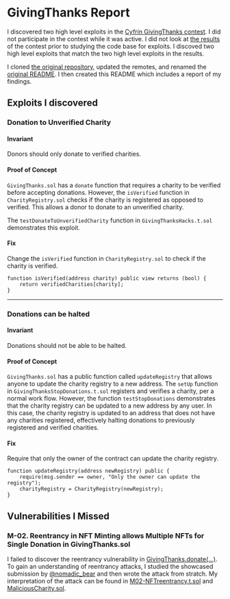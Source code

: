 <!-- markdownlint-disable MD024 -->
# GivingThanks Report

I discovered two high level exploits in the [Cyfrin GivingThanks contest](https://codehawks.cyfrin.io/c/2024-11-giving-thanks). I did not participate in the contest while it was active. I did not look at [the results](https://codehawks.cyfrin.io/c/2024-11-giving-thanks/results?t=report&page=1) of the contest prior to studying the code base for exploits. I discoved two high level exploits that match the two high level exploits in the results.  

I cloned [the original repository](https://github.com/Cyfrin/2024-11-giving-thanks), updated the remotes, and renamed the [original README](original_README.md). I then created this README which includes a report of my findings.  

## Exploits I discovered

### Donation to Unverified Charity

#### Invariant

Donors should only donate to verified charities.

#### Proof of Concept

 `GivingThanks.sol` has a `donate` function that requires a charity to be verified before accepting donations. However, the `isVerified` function in `CharityRegistry.sol` checks if the charity is registered as opposed to verified. This allows a donor to donate to an unverified charity.

 The `testDonateToUnverifiedCharity` function in `GivingThanksHacks.t.sol` demonstrates this exploit.

#### Fix

Change the `isVerified` function in `CharityRegistry.sol` to check if the charity is verified.

```solidity
function isVerified(address charity) public view returns (bool) {
    return verifiedCharities[charity];
}
```

---

### Donations can be halted

#### Invariant

Donations should not be able to be halted.

#### Proof of Concept

`GivingThanks.sol` has a public function called `updateRegistry` that allows anyone to update the charity registry to a new address. The `setUp` function in `GivingThanksStopDonations.t.sol` registers and verifies a charity, per a normal work flow. However, the function `testStopDonations` demonstrates that the charity registry can be updated to a new address by any user. In this case, the charity registry is updated to an address that does not have any charities registered, effectively halting donations to previously registered and verified charities.

#### Fix

Require that only the owner of the contract can update the charity registry.

```solidity
function updateRegistry(address newRegistry) public {
    require(msg.sender == owner, "Only the owner can update the registry");
    charityRegistry = CharityRegistry(newRegistry);
}
```

## Vulnerabilities I Missed

### M-02. Reentrancy in NFT Minting allows Multiple NFTs for Single Donation in GivingThanks.sol

I failed to discover the reentrancy vulnerability in [GivingThanks.donate(...)](https://github.com/Cyfrin/2024-11-giving-thanks/blob/304812abfc16df934249ecd4cd8dea38568a625d/src/GivingThanks.sol#L21). To gain an understanding of reentrancy attacks, I studied the showcased submission by [@nomadic_bear](https://profiles.cyfrin.io/u/nomadic_bear) and then wrote the attack from stratch. My interpretation of the attack can be found in [M02-NFTreentrancy.t.sol](https://github.com/geraldwenzel/2024-11-giving-thanks/blob/main/test/M02-NFTreentrancy.t.sol) and [MaliciousCharity.sol](https://github.com/geraldwenzel/2024-11-giving-thanks/blob/main/src/MaliciousCharity.sol).
